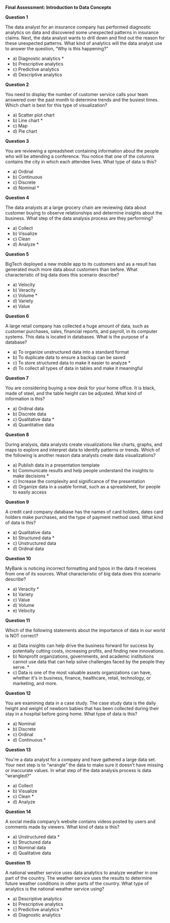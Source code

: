 **Final Assessment: Introduction to Data Concepts**

**Question 1**

The data analyst for an insurance company has performed diagnostic analytics on data and discovered some unexpected patterns in insurance claims. Next, the data analyst wants to drill down and find out the reason for these unexpected patterns.
What kind of analytics will the data analyst use to answer the question, “Why is this happening?”
   + a) Diagnostic analytics *
   + b) Prescriptive analytics
   + c) Predictive analytics
   + d) Descriptive analytics

**Question 2**

You need to display the number of customer service calls your team answered over the past month to determine trends and the busiest times.
Which chart is best for this type of visualization?
   + a) Scatter plot chart
   + b) Line chart *
   + c) Map
   + d) Pie chart

**Question 3**

You are reviewing a spreadsheet containing information about the people who will be attending a conference. You notice that one of the columns contains the city in which each attendee lives.
What type of data is this?
   + a) Ordinal
   + b) Continuous
   + c) Discrete
   + d) Nominal *

**Question 4**

The data analysts at a large grocery chain are reviewing data about customer buying to observe relationships and determine insights about the business.
What step of the data analysis process are they performing?
   + a) Collect
   + b) Visualize
   + c) Clean
   + d) Analyze *

**Question 5**

BigTech deployed a new mobile app to its customers and as a result has generated much more data about customers than before.
What characteristic of big data does this scenario describe?
   + a) Velocity
   + b) Veracity
   + c) Volume *
   + d) Variety
   + e) Value

**Question 6**

A large retail company has collected a huge amount of data, such as customer purchases, sales, financial reports, and payroll, in its computer systems. This data is located in databases.
What is the purpose of a database?
   + a) To organize unstructured data into a standard format
   + b) To duplicate data to ensure a backup can be saved
   + c) To store structured data to make it easier to analyze *
   + d) To collect all types of data in tables and make it meaningful

**Question 7**

You are considering buying a new desk for your home office. It is black, made of steel, and the table height can be adjusted.
What kind of information is this?
   + a) Ordinal data
   + b) Discrete data
   + c) Qualitative data *
   + d) Quantitative data

**Question 8**

During analysis, data analysts create visualizations like charts, graphs, and maps to explore and interpret data to identify patterns or trends.
Which of the following is another reason data analysts create data visualizations?
   + a) Publish data in a presentation template
   + b) Communicate results and help people understand the insights to make decisions *
   + c) Increase the complexity and significance of the presentation
   + d) Organize data in a usable format, such as a spreadsheet, for people to easily access

**Question 9**

A credit card company database has the names of card holders, dates card holders make purchases, and the type of payment method used.
What kind of data is this?
   + a) Qualitative data
   + b) Structured data *
   + c) Unstructured data
   + d) Ordinal data

**Question 10**

MyBank is noticing incorrect formatting and typos in the data it receives from one of its sources.
What characteristic of big data does this scenario describe?
   + a) Veracity *
   + b) Variety
   + c) Value
   + d) Volume
   + e) Velocity

**Question 11**

Which of the following statements about the importance of data in our world is NOT correct?
   + a) Data insights can help drive the business forward for success by potentially cutting costs, increasing profits, and finding new innovations.
   + b) Nonprofit organizations, governments, and academic institutions cannot use data that can help solve challenges faced by the people they serve. *
   + c) Data is one of the most valuable assets organizations can have, whether it's in business, finance, healthcare, retail, technology, or marketing, and more.

**Question 12**

You are examining data in a case study. The case study data is the daily height and weight of newborn babies that has been collected during their stay in a hospital before going home.
What type of data is this?
   + a) Nominal
   + b) Discrete
   + c) Ordinal
   + d) Continuous *

**Question 13**

You're a data analyst for a company and have gathered a large data set. Your next step is to “wrangle” the data to make sure it doesn’t have missing or inaccurate values.
In what step of the data analysis process is data “wrangled?”
   + a) Collect
   + b) Visualize
   + c) Clean *
   + d) Analyze

**Question 14**

A social media company’s website contains videos posted by users and comments made by viewers.
What kind of data is this?
   + a) Unstructured data *
   + b) Structured data
   + c) Nominal data
   + d) Qualitative data

**Question 15**

A national weather service uses data analytics to analyze weather in one part of the country. The weather service uses the results to determine future weather conditions in other parts of the country.
What type of analytics is the national weather service using?
   + a) Descriptive analytics
   + b) Prescriptive analytics
   + c) Predictive analytics *
   + d) Diagnostic analytics
